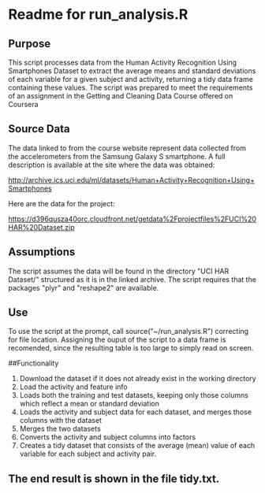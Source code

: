 # Readme for run_analysis.R

## Purpose
This script processes data from the Human Activity Recognition Using Smartphones Dataset to extract the average means and standard deviations of each variable for a given subject and activity, returning a tidy data frame containing these values.
The script was prepared to meet the requirements of an assignment in the Getting and Cleaning Data Course offered on Coursera

## Source Data
The data linked to from the course website represent data collected from the accelerometers from the Samsung Galaxy S smartphone. 
A full description is available at the site where the data was obtained:

http://archive.ics.uci.edu/ml/datasets/Human+Activity+Recognition+Using+Smartphones

Here are the data for the project:

https://d396qusza40orc.cloudfront.net/getdata%2Fprojectfiles%2FUCI%20HAR%20Dataset.zip

## Assumptions
The script assumes the data will be found in the directory "UCI HAR Dataset/" structured as it is in the linked archive. The script requires that the packages "plyr" and "reshape2" are available.

## Use
To use the script at the prompt, call source("~/run_analysis.R") correcting for file location. Assigning the ouput of the script to a data frame is recomended, since the resulting table is too large to simply read on screen.

##Functionality
1.	Download the dataset if it does not already exist in the working directory
2.	Load the activity and feature info
3.	Loads both the training and test datasets, keeping only those columns which reflect a mean or standard deviation
4.	Loads the activity and subject data for each dataset, and merges those columns with the dataset
5.	Merges the two datasets
6.	Converts the activity and subject columns into factors
7.	Creates a tidy dataset that consists of the average (mean) value of each variable for each subject and activity pair.

## The end result is shown in the file tidy.txt.

